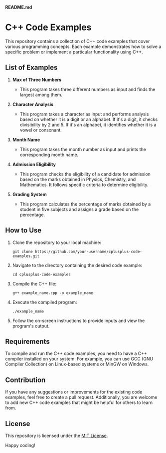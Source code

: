 **README.md**

# C++ Code Examples

This repository contains a collection of C++ code examples that cover various programming concepts. Each example demonstrates how to solve a specific problem or implement a particular functionality using C++.

## List of Examples

1. **Max of Three Numbers**
   - This program takes three different numbers as input and finds the largest among them.

2. **Character Analysis**
   - This program takes a character as input and performs analysis based on whether it is a digit or an alphabet. If it's a digit, it checks divisibility by 2 and 5. If it's an alphabet, it identifies whether it is a vowel or consonant.

3. **Month Name**
   - This program takes the month number as input and prints the corresponding month name.

4. **Admission Eligibility**
   - This program checks the eligibility of a candidate for admission based on the marks obtained in Physics, Chemistry, and Mathematics. It follows specific criteria to determine eligibility.

5. **Grading System**
   - This program calculates the percentage of marks obtained by a student in five subjects and assigns a grade based on the percentage.

## How to Use

1. Clone the repository to your local machine:
   ```
   git clone https://github.com/your-username/cplusplus-code-examples.git
   ```

2. Navigate to the directory containing the desired code example:
   ```
   cd cplusplus-code-examples
   ```

3. Compile the C++ file:
   ```
   g++ example_name.cpp -o example_name
   ```

4. Execute the compiled program:
   ```
   ./example_name
   ```

5. Follow the on-screen instructions to provide inputs and view the program's output.

## Requirements

To compile and run the C++ code examples, you need to have a C++ compiler installed on your system. For example, you can use GCC (GNU Compiler Collection) on Linux-based systems or MinGW on Windows.

## Contribution

If you have any suggestions or improvements for the existing code examples, feel free to create a pull request. Additionally, you are welcome to add new C++ code examples that might be helpful for others to learn from.

## License

This repository is licensed under the [MIT License](LICENSE).

Happy coding!
